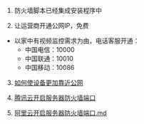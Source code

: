 
 1. 防火墙脚本已经集成安装程序中
 
 2. 让运营商开通公网IP，免费
- 以家中有视频监控需求为由，电话客服开通：
  - 中国电信：10000
  - 中国联通：10010
  - 中国移动：10086
 
 3. [如何使设备更加靠近公网](https://github.com/OpenFog/guide/blob/master/%E5%A6%82%E4%BD%95%E4%BD%BF%E8%AE%BE%E5%A4%87%E6%9B%B4%E5%8A%A0%E9%9D%A0%E8%BF%91%E5%85%AC%E7%BD%91.md)

 4.  [腾讯云开启服务器防火墙端口](https://github.com/OpenFog/guide/blob/master/%E8%85%BE%E8%AE%AF%E4%BA%91%E5%BC%80%E5%90%AF%E6%9C%8D%E5%8A%A1%E5%99%A8%E9%98%B2%E7%81%AB%E5%A2%99%E7%AB%AF%E5%8F%A3.md)
 
 5. [阿里云开启服务器防火墙端口.md](https://github.com/OpenFog/guide/blob/master/%E9%98%BF%E9%87%8C%E4%BA%91%E5%BC%80%E5%90%AF%E6%9C%8D%E5%8A%A1%E5%99%A8%E9%98%B2%E7%81%AB%E5%A2%99%E7%AB%AF%E5%8F%A3.md)
